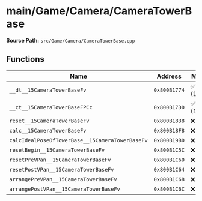 # main/Game/Camera/CameraTowerBase

**Source Path:** `src/Game/Camera/CameraTowerBase.cpp`

## Functions

| Name | Address | Match % |
|------|---------|---------|
| `__dt__15CameraTowerBaseFv` | `0x800B1774` | :white_check_mark: (100.0%) |
| `__ct__15CameraTowerBaseFPCc` | `0x800B17D0` | :white_check_mark: (100.0%) |
| `reset__15CameraTowerBaseFv` | `0x800B1838` | :x: (0.0%) |
| `calc__15CameraTowerBaseFv` | `0x800B18F8` | :x: (0.0%) |
| `calcIdealPoseOfTowerBase__15CameraTowerBaseFv` | `0x800B19B0` | :x: (0.0%) |
| `resetBegin__15CameraTowerBaseFv` | `0x800B1C5C` | :x: (0.0%) |
| `resetPreVPan__15CameraTowerBaseFv` | `0x800B1C60` | :x: (0.0%) |
| `resetPostVPan__15CameraTowerBaseFv` | `0x800B1C64` | :x: (0.0%) |
| `arrangePreVPan__15CameraTowerBaseFv` | `0x800B1C68` | :x: (0.0%) |
| `arrangePostVPan__15CameraTowerBaseFv` | `0x800B1C6C` | :x: (0.0%) |
